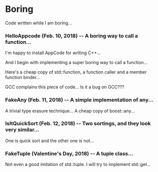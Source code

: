# Boring
Code written while I am boring... 

### HelloAppcode (Feb. 10, 2018) -- A boring way to call a function...
I'm happy to install AppCode for writing C++...

And I begin with implementing a super boring way to call a function...

Here's a cheap copy of std::function, a function caller and a member function binder...

GCC complains this piece of code... Is it a bug on GCC???

### FakeAny (Feb. 11, 2018) -- A simple implementation of any...
A trivial type erasure technique... A cheap copy of boost::any...

### IsItQuickSort (Feb. 12, 2018) -- Two sortings, and they look very similar...
One is quick sort and the other one is not...

### FakeTuple (Valentine's Day, 2018) -- A tuple class...
Not even a good imitation of std::tuple. I will try to implement std::get... 



